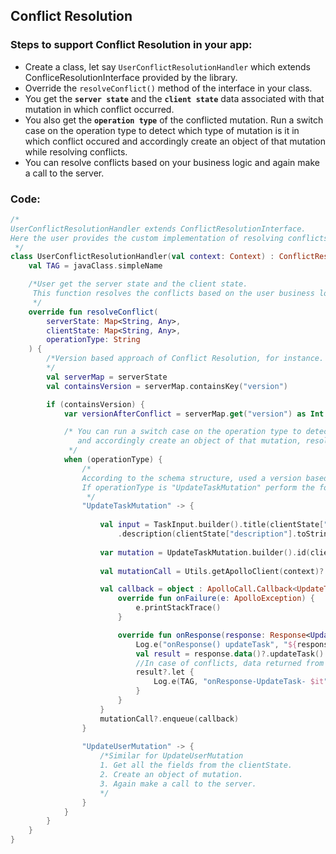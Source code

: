## Conflict Resolution 

### Steps to support Conflict Resolution in your app:

- Create a class, let say `UserConflictResolutionHandler` which extends ConfliceResolutionInterface provided by the library.
- Override the `resolveConflict()` method of the interface in your class.
- You get the **`server state`** and the **`client state`** data associated with that mutation in which conflict occurred.
- You also get the **`operation type`** of the conflicted mutation. Run a switch case on the operation type to detect which type of mutation is it in which conflict occured and accordingly create an object of that mutation while resolving conflicts.
- You can resolve conflicts based on your business logic and again make a call to the server.

### Code:

```kotlin
/*
UserConflictResolutionHandler extends ConflictResolutionInterface.
Here the user provides the custom implementation of resolving conflicts.
 */
class UserConflictResolutionHandler(val context: Context) : ConflictResolutionInterface {
    val TAG = javaClass.simpleName

    /*User get the server state and the client state.
     This function resolves the conflicts based on the user business logic.
     */
    override fun resolveConflict(
        serverState: Map<String, Any>,
        clientState: Map<String, Any>,
        operationType: String
    ) {
        /*Version based approach of Conflict Resolution, for instance.
        */
        val serverMap = serverState
        val containsVersion = serverMap.containsKey("version")

        if (containsVersion) {
            var versionAfterConflict = serverMap.get("version") as Int + 1

            /* You can run a switch case on the operation type to detect which type of mutation is it in which conflict occured
               and accordingly create an object of that mutation, resolve conflict and make a server call with it.
             */
            when (operationType) {
                /*
                According to the schema structure, used a version based approach of resolving conflicts.
                If operationType is "UpdateTaskMutation" perform the following steps to resolve conflicts.
                 */
                "UpdateTaskMutation" -> {
                 
                    val input = TaskInput.builder().title(clientState["title"].toString()).version(versionAfterConflict)
                        .description(clientState["description"].toString()).status("test").build()
                   
                    var mutation = UpdateTaskMutation.builder().id(clientState["id"].toString()).input(input).build()
                   
                    val mutationCall = Utils.getApolloClient(context)?.mutate(mutation)

                    val callback = object : ApolloCall.Callback<UpdateTaskMutation.Data>() {
                        override fun onFailure(e: ApolloException) {                       
                            e.printStackTrace()
                        }

                        override fun onResponse(response: Response<UpdateTaskMutation.Data>) {
                            Log.e("onResponse() updateTask", "${response.data()?.updateTask()?.title()}")
                            val result = response.data()?.updateTask()
                            //In case of conflicts, data returned from the server is null.
                            result?.let {
                                Log.e(TAG, "onResponse-UpdateTask- $it")
                            }
                        }
                    }
                    mutationCall?.enqueue(callback)
                }
                
                "UpdateUserMutation" -> {
                    /*Similar for UpdateUserMutation
                    1. Get all the fields from the clientState.
                    2. Create an object of mutation.
                    3. Again make a call to the server.
                    */
                }
            }
        }
    }
}
```
